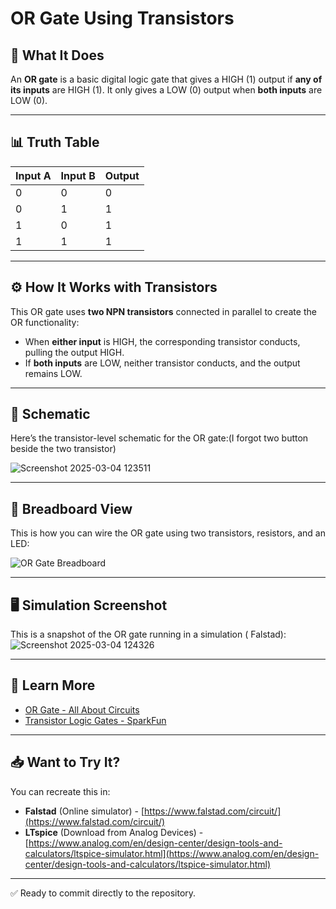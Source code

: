# OR Gate Using Transistors

## 📝 What It Does

An **OR gate** is a basic digital logic gate that gives a HIGH (1) output if **any of its inputs** are HIGH (1). It only gives a LOW (0) output when **both inputs** are LOW (0).

---

## 📊 Truth Table

| Input A | Input B | Output |
|---------|---------|--------|
| 0       | 0       | 0      |
| 0       | 1       | 1      |
| 1       | 0       | 1      |
| 1       | 1       | 1      |

---

## ⚙️ How It Works with Transistors

This OR gate uses **two NPN transistors** connected in parallel to create the OR functionality:

- When **either input** is HIGH, the corresponding transistor conducts, pulling the output HIGH.
- If **both inputs** are LOW, neither transistor conducts, and the output remains LOW.

---

## 📐 Schematic


Here’s the transistor-level schematic for the OR gate:(I forgot two button beside the two transistor)

![Screenshot 2025-03-04 123511](https://github.com/user-attachments/assets/6d5c0015-7b01-4afe-9a32-6d8551142570)

---

## 🔌 Breadboard View

This is how you can wire the OR gate using two transistors, resistors, and an LED:

![OR Gate Breadboard](OR_gate_breadboard.png)

---

## 🖥️ Simulation Screenshot

This is a snapshot of the OR gate running in a simulation ( Falstad):
![Screenshot 2025-03-04 124326](https://github.com/user-attachments/assets/413a49ea-912d-4b92-91ce-a829e0db4b1c)



---

## 🔗 Learn More

- [OR Gate - All About Circuits](https://www.allaboutcircuits.com/textbook/digital/chpt-3/or-gate/)
- [Transistor Logic Gates - SparkFun](https://learn.sparkfun.com/tutorials/transistors/applications)

---

## 📥 Want to Try It?

You can recreate this in:

- **Falstad** (Online simulator) - [https://www.falstad.com/circuit/](https://www.falstad.com/circuit/)
- **LTspice** (Download from Analog Devices) - [https://www.analog.com/en/design-center/design-tools-and-calculators/ltspice-simulator.html](https://www.analog.com/en/design-center/design-tools-and-calculators/ltspice-simulator.html)

---
✅ Ready to commit directly to the repository.

